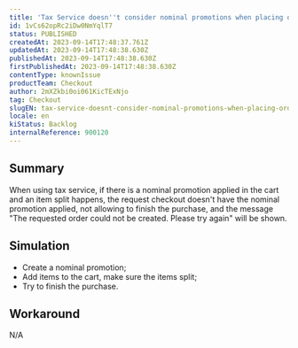 ```yaml
---
title: 'Tax Service doesn''t consider nominal promotions when placing orders'
id: 1vCs62opRc2iDw0NmYqlT7
status: PUBLISHED
createdAt: 2023-09-14T17:48:37.761Z
updatedAt: 2023-09-14T17:48:38.630Z
publishedAt: 2023-09-14T17:48:38.630Z
firstPublishedAt: 2023-09-14T17:48:38.630Z
contentType: knownIssue
productTeam: Checkout
author: 2mXZkbi0oi061KicTExNjo
tag: Checkout
slugEN: tax-service-doesnt-consider-nominal-promotions-when-placing-orders
locale: en
kiStatus: Backlog
internalReference: 900120
---
```


## Summary


When using tax service, if there is a nominal promotion applied in the cart and an item split happens, the request checkout doesn't have the nominal promotion applied, not allowing to finish the purchase, and the message "The requested order could not be created. Please try again" will be shown.


##

## Simulation



- Create a nominal promotion;
- Add items to the cart, make sure the items split;
- Try to finish the purchase.


##

## Workaround


N/A




